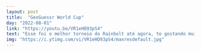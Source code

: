 ```yaml
---
layout: post
title:  "GeoGuessr World Cup"
day: "2022-08-01" 
link: "https://youtu.be/VR1eHD93pS4"
text: "Esse foi o melhor torneio do Rainbolt até agora, to gostando muito de assistir toda semana."
img: "https://i.ytimg.com/vi/VR1eHD93pS4/maxresdefault.jpg"
---
```

